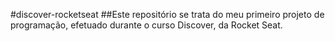 #discover-rocketseat
##Este repositório se trata do meu primeiro projeto de programação, efetuado durante o curso Discover, da Rocket Seat.
